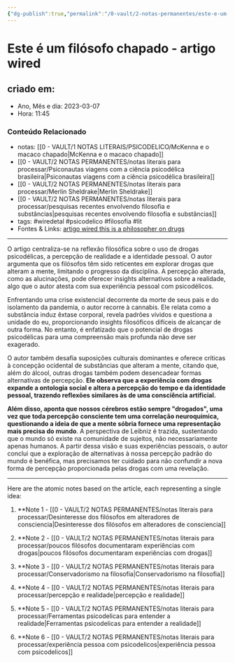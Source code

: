 ```yaml
---
{"dg-publish":true,"permalink":"/0-vault/2-notas-permanentes/este-e-um-filosofo-chapado-artigo-wired/","tags":["permanente","wiredetal","psicodelico","filosofia","lit"],"dgHomeLink":true,"dgShowLocalGraph":true,"dgShowFileTree":true,"dgEnableSearch":true,"noteIcon":""}
---
```


# Este é um filósofo chapado - artigo wired

## criado em: 

- Ano, Mês e dia: 2023-03-07
- Hora: 11:45

### Conteúdo Relacionado

- notas: [[0 - VAULT/1 NOTAS LITERAIS/PSICODELICO/McKenna e o macaco chapado\|McKenna e o macaco chapado]]
- [[0 - VAULT/2 NOTAS PERMANENTES/notas literais para processar/Psiconautas viagens com a ciência psicodélica brasileira\|Psiconautas viagens com a ciência psicodélica brasileira]]
- [[0 - VAULT/2 NOTAS PERMANENTES/notas literais para processar/Merlin Sheldrake\|Merlin Sheldrake]]
- [[0 - VAULT/2 NOTAS PERMANENTES/notas literais para processar/pesquisas recentes envolvendo filosofia e substâncias\|pesquisas recentes envolvendo filosofia e substâncias]]
- tags: #wiredetal #psicodelico #filosofia #lit 
- Fontes & Links: [artigo wired this is a philosopher on drugs](https://www.wired.com/story/this-is-a-philosopher-on-drugs/)
---

O artigo centraliza-se na reflexão filosófica sobre o uso de drogas psicodélicas, a percepção de realidade e a identidade pessoal. O autor argumenta que os filósofos têm sido reticentes em explorar drogas que alteram a mente, limitando o progresso da disciplina. A percepção alterada, como as alucinações, pode oferecer insights alternativos sobre a realidade, algo que o autor atesta com sua experiência pessoal com psicodélicos.

Enfrentando uma crise existencial decorrente da morte de seus pais e do isolamento da pandemia, o autor recorre à cannabis. Ele relata como a substância induz êxtase corporal, revela padrões vívidos e questiona a unidade do eu, proporcionando insights filosóficos difíceis de alcançar de outra forma. No entanto, é enfatizado que o potencial de drogas psicodélicas para uma compreensão mais profunda não deve ser exagerado.

O autor também desafia suposições culturais dominantes e oferece críticas à concepção ocidental de substâncias que alteram a mente, citando que, além do álcool, outras drogas também podem desencadear formas alternativas de percepção. **Ele observa que a experiência com drogas expande a ontologia social e altera a percepção do tempo e da identidade pessoal, trazendo reflexões similares às de uma consciência artificial.**

**Além disso, aponta que nossos cérebros estão sempre "drogados", uma vez que toda percepção consciente tem uma correlação neuroquímica, questionando a ideia de que a mente sóbria fornece uma representação mais precisa do mundo**. A perspectiva de Leibniz é trazida, sustentando que o mundo só existe na comunidade de sujeitos, não necessariamente apenas humanos. A partir dessa visão e suas experiências pessoais, o autor conclui que a exploração de alternativas à nossa percepção padrão do mundo é benéfica, mas precisamos ter cuidado para não confundir a nova forma de percepção proporcionada pelas drogas com uma revelação.

---

Here are the atomic notes based on the article, each representing a single idea:

1. **Note 1 - [[0 - VAULT/2 NOTAS PERMANENTES/notas literais para processar/Desinteresse dos filósofos em alteradores de consciencia\|Desinteresse dos filósofos em alteradores de consciencia]]

2. **Note 2 - [[0 - VAULT/2 NOTAS PERMANENTES/notas literais para processar/poucos filósofos documentaram experiências com drogas\|poucos filósofos documentaram experiências com drogas]]

3. **Note 3 - [[0 - VAULT/2 NOTAS PERMANENTES/notas literais para processar/Conservadorismo na filosofia\|Conservadorismo na filosofia]]

4. **Note 4 - [[0 - VAULT/2 NOTAS PERMANENTES/notas literais para processar/percepção e realidade\|percepção e realidade]]

5. **Note 5 - [[0 - VAULT/2 NOTAS PERMANENTES/notas literais para processar/Ferramentas psicodelicas para entender a realidade\|Ferramentas psicodelicas para entender a realidade]]

6. **Note 6 - [[0 - VAULT/2 NOTAS PERMANENTES/notas literais para processar/experiência pessoa com psicodelicos\|experiência pessoa com psicodelicos]]